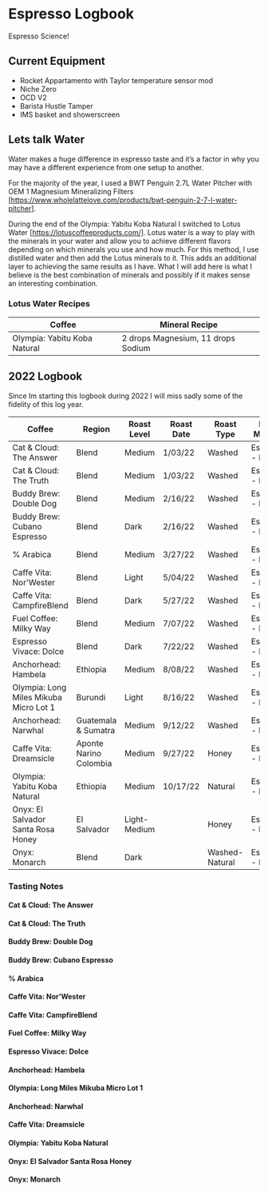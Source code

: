# Espresso Logbook
Espresso Science!

## Current Equipment
* Rocket Appartamento with Taylor temperature sensor mod
* Niche Zero
* OCD V2 
* Barista Hustle Tamper
* IMS basket and showerscreen

## Lets talk Water
Water makes a huge difference in espresso taste and it’s a factor in why you may have a different experience from one setup to another. 

For the majority of the year, I used a BWT Penguin 2.7L Water Pitcher with OEM 1 Magnesium Mineralizing Filters [https://www.wholelattelove.com/products/bwt-penguin-2-7-l-water-pitcher].

During the end of the Olympia: Yabitu Koba Natural I switched to Lotus Water [https://lotuscoffeeproducts.com/]. Lotus water is a way to play with the minerals in your water and allow you to achieve different flavors depending on which minerals you use and how much. For this method, I use distilled water and then add the Lotus minerals to it. This adds an additional layer to achieving the same results as I have. What I will add here is what I believe is the best combination of minerals and possibly if it makes sense an interesting combination.

### Lotus Water Recipes
| Coffee | Mineral Recipe |
|--------|--------|
| Olympia: Yabitu Koba Natural | 2 drops Magnesium, 11 drops Sodium |

## 2022 Logbook 
Since Im starting this logbook during 2022 I will miss sadly some of the fidelity of this log year.

| Coffee | Region | Roast Level | Roast Date | Roast Type | Brew Method | Weight Out | Water Temp | Grind Size | Brew Time |
|--------|--------|-----------  | -----------| -----------| ----------- | ----------| -----------| -----------| ----------|
| Cat & Cloud: The Answer | Blend | Medium | 1/03/22 | Washed | Espresso - Latte | | | | | 
| Cat & Cloud: The Truth | Blend | Medium | 1/03/22 | Washed | Espresso - Latte | | | | | 
| Buddy Brew: Double Dog | Blend | Medium | 2/16/22 | Washed | Espresso - Latte | | | | | 
| Buddy Brew: Cubano Espresso | Blend | Dark | 2/16/22 | Washed | Espresso - Latte | | | | | 
| % Arabica | Blend | Medium | 3/27/22 | Washed | Espresso - Latte | | | | | 
| Caffe Vita: Nor'Wester | Blend | Light | 5/04/22 | Washed | Espresso - Latte | | | | | 
| Caffe Vita: CampfireBlend | Blend | Dark | 5/27/22 | Washed | Espresso - Latte | | | | | 
| Fuel Coffee: Milky Way | Blend | Medium | 7/07/22 | Washed | Espresso - Latte | | | | | 
| Espresso Vivace: Dolce | Blend | Dark | 7/22/22 | Washed | Espresso - Latte | | | | | 
| Anchorhead: Hambela | Ethiopia | Medium | 8/08/22 | Washed | Espresso - Latte | | | | |
| Olympia: Long Miles Mikuba Micro Lot 1 | Burundi | Light | 8/16/22 | Washed | Espresso - Latte | | | | | 
| Anchorhead: Narwhal | Guatemala & Sumatra | Medium | 9/12/22 | Washed | Espresso - Latte | | | | | 
| Caffe Vita: Dreamsicle | Aponte Narino Colombia | Medium | 9/27/22 | Honey | Espresso - Latte | | | | | 
| Olympia: Yabitu Koba Natural | Ethiopia | Medium | 10/17/22 | Natural | Espresso - Latte | | | | | 
| Onyx: El Salvador Santa Rosa Honey | El Salvador | Light-Medium |  | Honey | Espresso - Latte | | | | | 
| Onyx: Monarch  | Blend | Dark |  | Washed-Natural | Espresso - Latte | | | | | 


### Tasting Notes
#### Cat & Cloud: The Answer
#### Cat & Cloud: The Truth
#### Buddy Brew: Double Dog
#### Buddy Brew: Cubano Espresso
#### % Arabica
#### Caffe Vita: Nor'Wester
#### Caffe Vita: CampfireBlend
#### Fuel Coffee: Milky Way
#### Espresso Vivace: Dolce
#### Anchorhead: Hambela
#### Olympia: Long Miles Mikuba Micro Lot 1
#### Anchorhead: Narwhal
#### Caffe Vita: Dreamsicle
#### Olympia: Yabitu Koba Natural
#### Onyx: El Salvador Santa Rosa Honey
#### Onyx: Monarch
